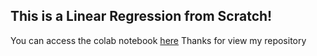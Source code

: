 ## This is a Linear Regression from Scratch!
You can access the colab notebook [here](https://colab.research.google.com/drive/1m9B5ZVhn3HxeeylioF4LGXo4nrR_jnW0?usp=sharing)
Thanks for view my repository
